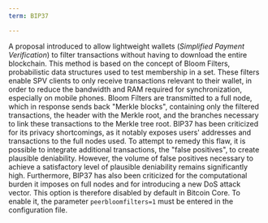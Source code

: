 ```yaml
---
term: BIP37

---
```

A proposal introduced to allow lightweight wallets (*Simplified Payment Verification*) to filter transactions without having to download the entire blockchain. This method is based on the concept of Bloom Filters, probabilistic data structures used to test membership in a set. These filters enable SPV clients to only receive transactions relevant to their wallet, in order to reduce the bandwidth and RAM required for synchronization, especially on mobile phones. Bloom Filters are transmitted to a full node, which in response sends back "Merkle blocks", containing only the filtered transactions, the header with the Merkle root, and the branches necessary to link these transactions to the Merkle tree root. BIP37 has been criticized for its privacy shortcomings, as it notably exposes users' addresses and transactions to the full nodes used. To attempt to remedy this flaw, it is possible to integrate additional transactions, the "false positives", to create plausible deniability. However, the volume of false positives necessary to achieve a satisfactory level of plausible deniability remains significantly high. Furthermore, BIP37 has also been criticized for the computational burden it imposes on full nodes and for introducing a new DoS attack vector. This option is therefore disabled by default in Bitcoin Core. To enable it, the parameter `peerbloomfilters=1` must be entered in the configuration file.